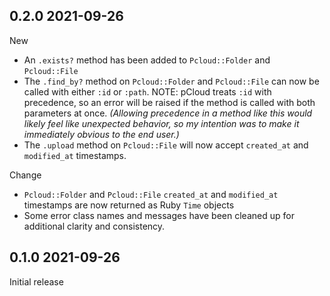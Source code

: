 ## 0.2.0 2021-09-26

New
  * An `.exists?` method has been added to `Pcloud::Folder` and `Pcloud::File`
  * The `.find_by?` method on `Pcloud::Folder` and `Pcloud::File` can now be called with either `:id` or `:path`. NOTE: pCloud treats `:id` with precedence, so an error will be raised if the method is called with both parameters at once. _(Allowing precedence in a method like this would likely feel like unexpected behavior, so my intention was to make it immediately obvious to the end user.)_
  * The `.upload` method on `Pcloud::File` will now accept `created_at` and `modified_at` timestamps.

Change
 * `Pcloud::Folder` and `Pcloud::File` `created_at` and `modified_at` timestamps are now returned as Ruby `Time` objects
 * Some error class names and messages have been cleaned up for additional clarity and consistency.

## 0.1.0 2021-09-26

Initial release
